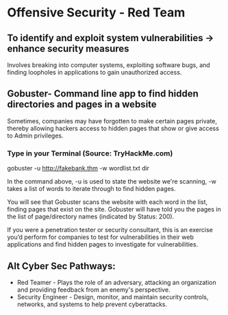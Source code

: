 # Offensive Security - Red Team
## To identify and exploit system vulnerabilities -> enhance security measures

Involves breaking into computer systems, exploiting software bugs, and finding loopholes in applications to gain unauthorized access.

## Gobuster- Command line app to find hidden directories and pages in a website 

Sometimes, companies may have forgotten to make certain pages private, thereby allowing hackers access to hidden pages that show or give access to Admin privileges. 

### Type in your Terminal (Source: TryHackMe.com)

gobuster -u http://fakebank.thm -w wordlist.txt dir

In the command above, -u is used to state the website we're scanning, -w takes a list of words to iterate through to find hidden pages.

You will see that Gobuster scans the website with each word in the list, finding pages that exist on the site. Gobuster will have told you the pages in the list of page/directory names (indicated by Status: 200).

If you were a penetration tester or security consultant, this is an exercise you’d perform for companies to test for vulnerabilities in their web applications and find hidden pages to investigate for vulnerabilities.

## Alt Cyber Sec Pathways:
- Red Teamer - Plays the role of an adversary, attacking an organization and providing feedback from an enemy's perspective.
- Security Engineer - Design, monitor, and maintain security controls, networks, and systems to help prevent cyberattacks.

